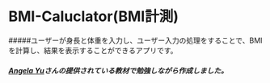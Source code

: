 # BMI-Caluclator(BMI計測)
#####ユーザーが身長と体重を入力し、ユーザー入力の処理をすることで、BMIを計算し、結果を表示することができるアプリです。


##### [Angela Yu](https://www.udemy.com/course/ios-13-app-development-bootcamp/)さんの提供されている教材で勉強しながら作成しました。
